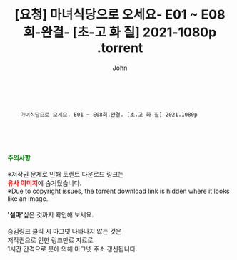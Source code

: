 ﻿---
layout: post
title:  "                    [요청] 마녀식당으로 오세요- E01 ~ E08회-완결- [초-고 화 질] 2021-1080p                .torrent"
author: John
categories: [ 드라마 ]
tags: [  ]
image:  
description: "                    [요청] 마녀식당으로 오세요- E01 ~ E08회-완결- [초-고 화 질] 2021-1080p                 torrent 정보 공유"
toc: true
toc_sticky: true
---

<br>

        마녀식당으로 오세요. E01 ~ E08회.완결. [초.고 화 질] 2021.1080p    
    
<br><br><br>
<p data-ke-size="size16"><b><span style="color: green;">주의사항</span></b><br /><br />※저작권 문제로 인해 토렌트 다운로드 링크는<br /><b><span style="color: red;">유사 이미지</span></b>에 숨겨뒀습니다.<br />※Due to copyright issues, the torrent download link is hidden where it looks like an image.<br /><br /><b>'설마'</b>싶은 것까지 확인해 보세요.<br /><br />숨김링크 클릭 시 마그넷 나타나지 않는 것은<br />저작권으로 인한 링크만료 자료로<br />1시간 간격으로 봇에 의해 마그넷 주소 갱신됩니다.</p>
